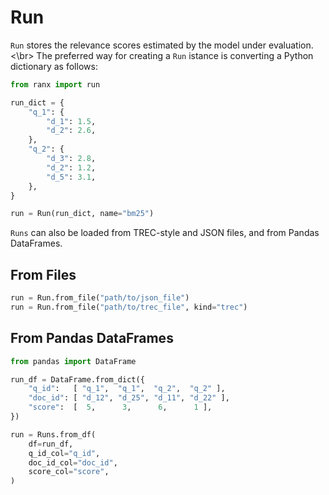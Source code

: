 # Run

`Run` stores the relevance scores estimated by the model under evaluation.<\br>
The preferred way for creating a `Run` istance is converting a Python dictionary as follows:

```python
from ranx import run

run_dict = {
    "q_1": {
        "d_1": 1.5,
        "d_2": 2.6,
    },
    "q_2": {
        "d_3": 2.8,
        "d_2": 1.2,
        "d_5": 3.1,
    },
}

run = Run(run_dict, name="bm25")
```

`Runs` can also be loaded from TREC-style and JSON files, and from Pandas DataFrames.

## From Files
```python
run = Run.from_file("path/to/json_file")
run = Run.from_file("path/to/trec_file", kind="trec")
```

## From Pandas DataFrames
```python
from pandas import DataFrame

run_df = DataFrame.from_dict({
    "q_id":   [ "q_1",  "q_1",  "q_2",  "q_2" ],
    "doc_id": [ "d_12", "d_25", "d_11", "d_22" ],
    "score":  [  5,      3,      6,      1 ],
})

run = Runs.from_df(
    df=run_df,
    q_id_col="q_id",
    doc_id_col="doc_id",
    score_col="score",
)
```